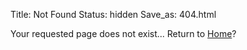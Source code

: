 Title: Not Found
Status: hidden
Save_as: 404.html

Your requested page does not exist... Return to [Home](../../)?
